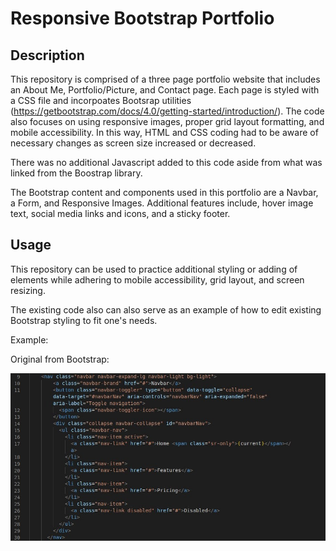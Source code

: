 # Responsive Bootstrap Portfolio

## Description 

This repository is comprised of a three page portfolio website that includes an About Me, Portfolio/Picture, and Contact page. Each page is styled with a CSS file and incorpoates Bootsrap utilities (https://getbootstrap.com/docs/4.0/getting-started/introduction/). The code also focuses on using responsive images, proper grid layout formatting, and mobile accessibility. In this way, HTML and CSS coding had to be aware of necessary changes as screen size increased or decreased. 

There was no additional Javascript added to this code aside from what was linked from the Boostrap library. 

The Bootstrap content and components used in this portfolio are a Navbar, a Form, and Responsive Images. Additional features include, hover image text, social media links and icons, and a sticky footer.

## Usage 

This repository can be used to practice additional styling or adding of elements while adhering to mobile accessibility, grid layout, and screen resizing. 

The existing code also can also serve as an example of how to edit existing Bootstrap styling to fit one's needs. 

Example:

Original from Bootstrap:

![alt-text](./assets/original.png "Original Code")


